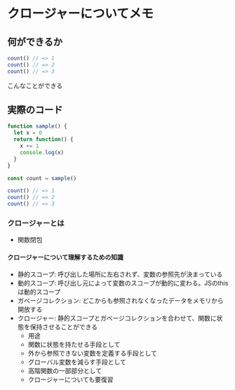 # クロージャーについてメモ

## 何ができるか

```JavaScript
count() // => 1
count() // => 2
count() // => 3
```

こんなことができる

## 実際のコード

```JavaScript
function sample() {
  let x = 0
  return function() {
    x += 1
    console.log(x)
  }
}

const count = sample()

count() // => 1
count() // => 2
count() // => 3
```

### クロージャーとは

- 関数閉包

#### クロージャーについて理解するための知識

- 静的スコープ: 呼び出した場所に左右されず、変数の参照先が決まっている
- 動的スコープ: 呼び出し元によって変数のスコープが動的に変わる。JSのthisは動的スコープ
- ガベージコレクション: どこからも参照されなくなったデータをメモリから開放する
- クロージャー: 静的スコープとガベージコレクションを合わせて、関数に状態を保持させることができる
  - 用途
  - 関数に状態を持たせる手段として
  - 外から参照できない変数を定義する手段として
  - グローバル変数を減らす手段として
  - 高階関数の一部部分として
  - クロージャーについても要復習
